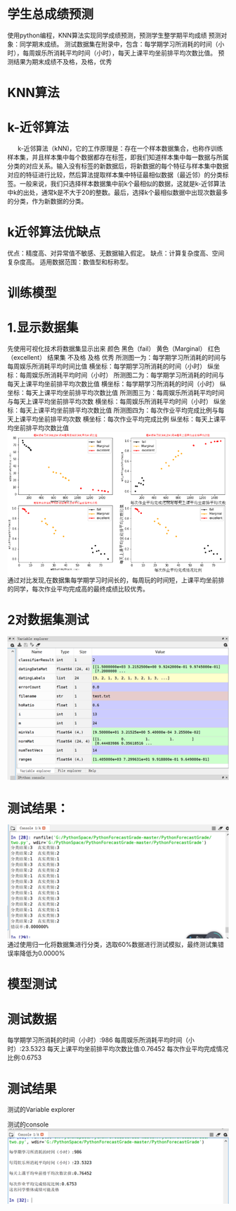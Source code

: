 #   学生总成绩预测
使用python编程，KNN算法实现同学成绩预测，预测学生整学期平均成绩
预测对象：同学期末成绩。
测试数据集在附录中，包含：每学期学习所消耗的时间（小时），每周娱乐所消耗平均时间（小时），每天上课平均坐前排平均次数比值。
预测结果为期末成绩不及格，及格，优秀
#  KNN算法
# k-近邻算法
      k-近邻算法（kNN)，它的工作原理是：存在一个样本数据集合，也称作训练样本集，并且样本集中每个数据都存在标签，即我们知道样本集中每一数据与所属分类的对应关系。输入没有标签的新数据后，将新数据的每个特征与样本集中数据对应的特征进行比较，然后算法提取样本集中特征最相似数据（最近邻）的分类标签。一般来说，我们只选择样本数据集中前k个最相似的数据，这就是k-近邻算法中k的出处，通常k是不大于20的整数。最后，选择k个最相似数据中出现次数最多的分类，作为新数据的分类。
# k近邻算法优缺点
优点：精度高、对异常值不敏感、无数据输入假定。
缺点：计算复杂度高、空间复杂度高。 适用数据范围：数值型和标称型。

#  训练模型
# 1.显示数据集
先使用可视化技术将数据集显示出来
颜色	黑色（fail）	黄色（Marginal）	红色（excellent）
结果集	不及格	及格	优秀
所测图一为：每学期学习所消耗的时间与每周娱乐所消耗平均时间比值
横坐标：每学期学习所消耗的时间（小时）
纵坐标：每周娱乐所消耗平均时间（小时）
所测图二为：每学期学习所消耗的时间与每天上课平均坐前排平均次数比值
横坐标：每学期学习所消耗的时间（小时）
纵坐标：每天上课平均坐前排平均次数比值
所测图三为：每周娱乐所消耗平均时间与每天上课平均坐前排平均次数
横坐标：每周娱乐所消耗平均时间（小时）
纵坐标：每天上课平均坐前排平均次数比值
所测图四为：每次作业平均完成比例与每天上课平均坐前排平均次数
横坐标：每次作业平均完成比例
纵坐标：每天上课平均坐前排平均次数比值
![image](https://github.com/Concealed0/PythonForecastGrade/blob/master/PythonForecastGrade/pythontwo/image/viewdata.png)
通过对比发现,在数据集每学期学习时间长的，每周玩的时间短，上课平均坐前排的同学，每次作业平均完成高的最终成绩比较优秀。

# 2对数据集测试
![image](https://github.com/Concealed0/PythonForecastGrade/blob/master/PythonForecastGrade/pythontwo/image/console-1.png)
# 测试结果：
![image](https://github.com/Concealed0/PythonForecastGrade/blob/master/PythonForecastGrade/pythontwo/image/console-2.png)
通过使用归一化将数据集进行分类，选取60%数据进行测试模拟，最终测试集错误率降低为0.0000%
#  模型测试

# 测试数据
每学期学习所消耗的时间（小时）:986
每周娱乐所消耗平均时间（小时）:23.5323
每天上课平均坐前排平均次数比值:0.76452
每次作业平均完成情况比例:0.6753
# 测试结果
测试的Variable explorer

测试的console
![image](https://github.com/Concealed0/PythonForecastGrade/blob/master/PythonForecastGrade/pythontwo/image/console-3.png)



